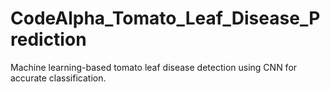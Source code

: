 # CodeAlpha_Tomato_Leaf_Disease_Prediction
Machine learning-based tomato leaf disease detection using CNN for accurate classification.
